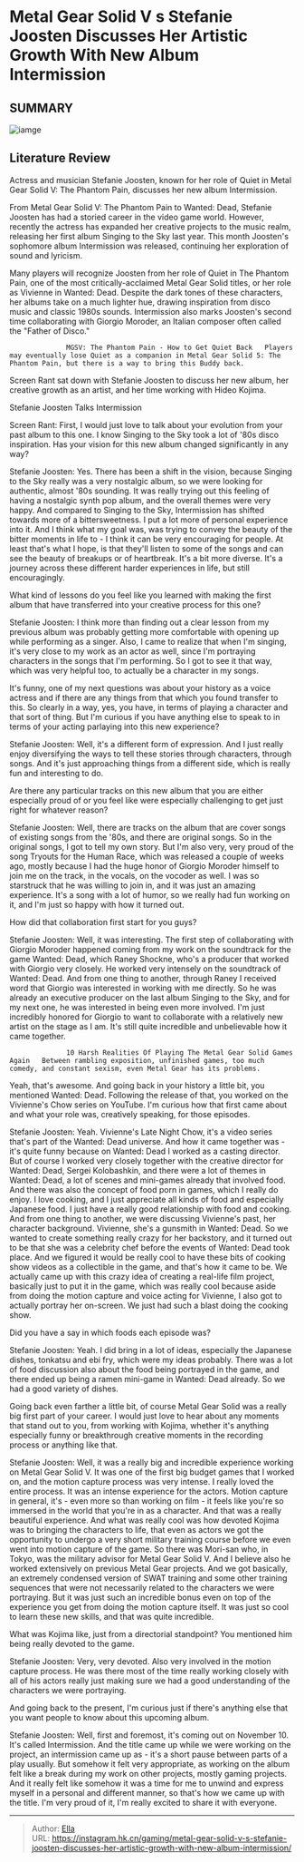 # Metal Gear Solid V s Stefanie Joosten Discusses Her Artistic Growth With New Album Intermission


## SUMMARY 

![iamge]()

## Literature Review

Actress and musician Stefanie Joosten, known for her role of Quiet in Metal Gear Solid V: The Phantom Pain, discusses her new album Intermission.

From Metal Gear Solid V: The Phantom Pain to Wanted: Dead, Stefanie Joosten has had a storied career in the video game world. However, recently the actress has expanded her creative projects to the music realm, releasing her first album Singing to the Sky last year. This month Joosten&#39;s sophomore album Intermission was released, continuing her exploration of sound and lyricism.



Many players will recognize Joosten from her role of Quiet in The Phantom Pain, one of the most critically-acclaimed Metal Gear Solid titles, or her role as Vivienne in Wanted: Dead. Despite the dark tones of these characters, her albums take on a much lighter hue, drawing inspiration from disco music and classic 1980s sounds. Intermission also marks Joosten&#39;s second time collaborating with Giorgio Moroder, an Italian composer often called the &#34;Father of Disco.&#34;




                  MGSV: The Phantom Pain - How to Get Quiet Back   Players may eventually lose Quiet as a companion in Metal Gear Solid 5: The Phantom Pain, but there is a way to bring this Buddy back.   

Screen Rant sat down with Stefanie Joosten to discuss her new album, her creative growth as an artist, and her time working with Hideo Kojima.


 Stefanie Joosten Talks Intermission 
          

Screen Rant: First, I would just love to talk about your evolution from your past album to this one. I know Singing to the Sky took a lot of &#39;80s disco inspiration. Has your vision for this new album changed significantly in any way?


Stefanie Joosten: Yes. There has been a shift in the vision, because Singing to the Sky really was a very nostalgic album, so we were looking for authentic, almost &#39;80s sounding. It was really trying out this feeling of having a nostalgic synth pop album, and the overall themes were very happy. And compared to Singing to the Sky, Intermission has shifted towards more of a bittersweetness. I put a lot more of personal experience into it.
And I think what my goal was, was trying to convey the beauty of the bitter moments in life to - I think it can be very encouraging for people. At least that&#39;s what I hope, is that they&#39;ll listen to some of the songs and can see the beauty of breakups or of heartbreak. It&#39;s a bit more diverse. It&#39;s a journey across these different harder experiences in life, but still encouragingly.





What kind of lessons do you feel like you learned with making the first album that have transferred into your creative process for this one?


Stefanie Joosten: I think more than finding out a clear lesson from my previous album was probably getting more comfortable with opening up while performing as a singer. Also, I came to realize that when I&#39;m singing, it&#39;s very close to my work as an actor as well, since I&#39;m portraying characters in the songs that I&#39;m performing. So I got to see it that way, which was very helpful too, to actually be a character in my songs.


It&#39;s funny, one of my next questions was about your history as a voice actress and if there are any things from that which you found transfer to this. So clearly in a way, yes, you have, in terms of playing a character and that sort of thing. But I&#39;m curious if you have anything else to speak to in terms of your acting parlaying into this new experience?


Stefanie Joosten: Well, it&#39;s a different form of expression. And I just really enjoy diversifying the ways to tell these stories through characters, through songs. And it&#39;s just approaching things from a different side, which is really fun and interesting to do.





          

Are there any particular tracks on this new album that you are either especially proud of or you feel like were especially challenging to get just right for whatever reason?


Stefanie Joosten: Well, there are tracks on the album that are cover songs of existing songs from the &#39;80s, and there are original songs. So in the original songs, I got to tell my own story.
But I&#39;m also very, very proud of the song Tryouts for the Human Race, which was released a couple of weeks ago, mostly because I had the huge honor of Giorgio Moroder himself to join me on the track, in the vocals, on the vocoder as well. I was so starstruck that he was willing to join in, and it was just an amazing experience. It&#39;s a song with a lot of humor, so we really had fun working on it, and I&#39;m just so happy with how it turned out.





How did that collaboration first start for you guys?


Stefanie Joosten: Well, it was interesting. The first step of collaborating with Giorgio Moroder happened coming from my work on the soundtrack for the game Wanted: Dead, which Raney Shockne, who&#39;s a producer that worked with Giorgio very closely.
He worked very intensely on the soundtrack of Wanted: Dead. And from one thing to another, through Raney I received word that Giorgio was interested in working with me directly. So he was already an executive producer on the last album Singing to the Sky, and for my next one, he was interested in being even more involved.
I&#39;m just incredibly honored for Giorgio to want to collaborate with a relatively new artist on the stage as I am. It&#39;s still quite incredible and unbelievable how it came together.


                  10 Harsh Realities Of Playing The Metal Gear Solid Games Again   Between rambling exposition, unfinished games, too much comedy, and constant sexism, even Metal Gear has its problems.   




Yeah, that&#39;s awesome. And going back in your history a little bit, you mentioned Wanted: Dead. Following the release of that, you worked on the Vivienne&#39;s Chow series on YouTube. I&#39;m curious how that first came about and what your role was, creatively speaking, for those episodes.


Stefanie Joosten: Yeah. Vivienne&#39;s Late Night Chow, it&#39;s a video series that&#39;s part of the Wanted: Dead universe. And how it came together was - it&#39;s quite funny because on Wanted: Dead I worked as a casting director. But of course I worked very closely together with the creative director for Wanted: Dead, Sergei Kolobashkin, and there were a lot of themes in Wanted: Dead, a lot of scenes and mini-games already that involved food.
And there was also the concept of food porn in games, which I really do enjoy. I love cooking, and I just appreciate all kinds of food and especially Japanese food. I just have a really good relationship with food and cooking.
And from one thing to another, we were discussing Vivienne&#39;s past, her character background. Vivienne, she&#39;s a gunsmith in Wanted: Dead. So we wanted to create something really crazy for her backstory, and it turned out to be that she was a celebrity chef before the events of Wanted: Dead took place. And we figured it would be really cool to have these bits of cooking show videos as a collectible in the game, and that&#39;s how it came to be.
We actually came up with this crazy idea of creating a real-life film project, basically just to put it in the game, which was really cool because aside from doing the motion capture and voice acting for Vivienne, I also got to actually portray her on-screen. We just had such a blast doing the cooking show.





Did you have a say in which foods each episode was?


Stefanie Joosten: Yeah. I did bring in a lot of ideas, especially the Japanese dishes, tonkatsu and ebi fry, which were my ideas probably. There was a lot of food discussion also about the food being portrayed in the game, and there ended up being a ramen mini-game in Wanted: Dead already. So we had a good variety of dishes.


          

Going back even farther a little bit, of course Metal Gear Solid was a really big first part of your career. I would just love to hear about any moments that stand out to you, from working with Kojima, whether it&#39;s anything especially funny or breakthrough creative moments in the recording process or anything like that.


Stefanie Joosten: Well, it was a really big and incredible experience working on Metal Gear Solid V. It was one of the first big budget games that I worked on, and the motion capture process was very intense. I really loved the entire process. It was an intense experience for the actors. Motion capture in general, it&#39;s - even more so than working on film - it feels like you&#39;re so immersed in the world that you&#39;re in as a character. And that was a really beautiful experience.
And what was really cool was how devoted Kojima was to bringing the characters to life, that even as actors we got the opportunity to undergo a very short military training course before we even went into motion capture of the game.
So there was Mori-san who, in Tokyo, was the military advisor for Metal Gear Solid V. And I believe also he worked extensively on previous Metal Gear projects. And we got basically, an extremely condensed version of SWAT training and some other training sequences that were not necessarily related to the characters we were portraying.
But it was just such an incredible bonus even on top of the experience you get from doing the motion capture itself. It was just so cool to learn these new skills, and that was quite incredible.





What was Kojima like, just from a directorial standpoint? You mentioned him being really devoted to the game.


Stefanie Joosten: Very, very devoted. Also very involved in the motion capture process. He was there most of the time really working closely with all of his actors really just making sure we had a good understanding of the characters we were portraying.


And going back to the present, I&#39;m curious just if there&#39;s anything else that you want people to know about this upcoming album.


Stefanie Joosten: Well, first and foremost, it&#39;s coming out on November 10. It&#39;s called Intermission. And the title came up while we were working on the project, an intermission came up as - it&#39;s a short pause between parts of a play usually. But somehow it felt very appropriate, as working on the album felt like a break during my work on other projects, mostly gaming projects.
And it really felt like somehow it was a time for me to unwind and express myself in a personal and different manner, so that&#39;s how we came up with the title. I&#39;m very proud of it, I&#39;m really excited to share it with everyone.







---

> Author: [Ella](https://instagram.hk.cn/)  
> URL: https://instagram.hk.cn/gaming/metal-gear-solid-v-s-stefanie-joosten-discusses-her-artistic-growth-with-new-album-intermission/  

